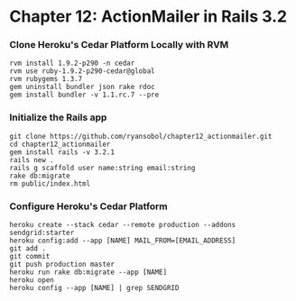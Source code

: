 # Chapter 12: ActionMailer in Rails 3.2

### Clone Heroku's Cedar Platform Locally with RVM

    rvm install 1.9.2-p290 -n cedar
    rvm use ruby-1.9.2-p290-cedar@global
    rvm rubygems 1.3.7
    gem uninstall bundler json rake rdoc
    gem install bundler -v 1.1.rc.7 --pre

### Initialize the Rails app

    git clone https://github.com/ryansobol/chapter12_actionmailer.git
    cd chapter12_actionmailer
    gem install rails -v 3.2.1
    rails new .
    rails g scaffold user name:string email:string
    rake db:migrate
    rm public/index.html

### Configure Heroku's Cedar Platform

    heroku create --stack cedar --remote production --addons sendgrid:starter
    heroku config:add --app [NAME] MAIL_FROM=[EMAIL_ADDRESS]
    git add .
    git commit
    git push production master
    heroku run rake db:migrate --app [NAME]
    heroku open
    heroku config --app [NAME] | grep SENDGRID
